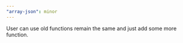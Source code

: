 ```yaml
---
"array-json": minor
---
```


User can use old functions remain the same and just add some more function.
